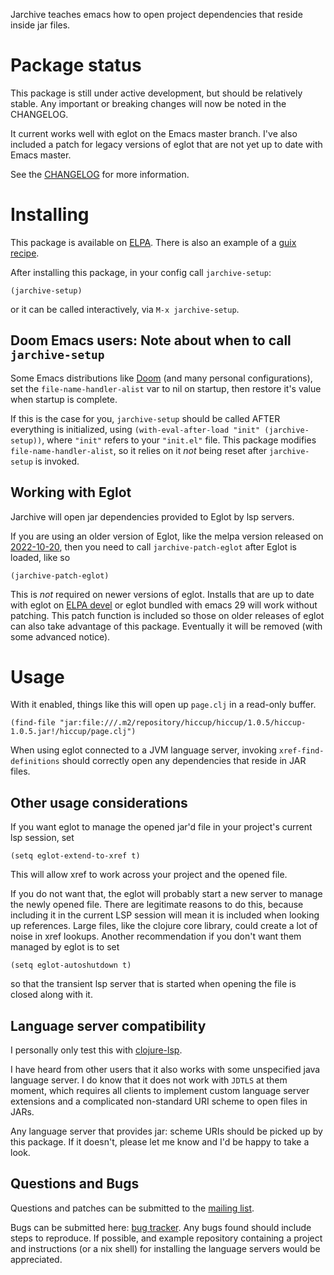 Jarchive teaches emacs how to open project dependencies that reside inside jar files.

# Package status

This package is still under active development, but should be relatively stable.
Any important or breaking changes will now be noted in the CHANGELOG.

It current works well with eglot on the Emacs master branch.
I've also included a patch for legacy versions of eglot that are not yet up to date with Emacs master.

See the [CHANGELOG](item/CHANGELOG.md "change log") for more information.

# Installing

This package is available on [ELPA](https://elpa.gnu.org/packages/jarchive.html "jarchive on elpa").
There is also an example of a [guix recipe](https://git.sr.ht/~abcdw/rde/tree/90af100a4d70d7016261d39b91b6748768ac374b/rde/packages/emacs-xyz.scm#L330 "jarchive guix recipe").

After installing this package, in your config call `jarchive-setup`:

```emacs-lisp
(jarchive-setup)
```

or it can be called interactively, via `M-x jarchive-setup`.
    
## Doom Emacs users: Note about when to call `jarchive-setup`

Some Emacs distributions like [Doom](https://github.com/doomemacs/doomemacs "doom emacs on github") (and many personal configurations), set the `file-name-handler-alist` var to nil on startup, then restore it's value when startup is complete.

If this is the case for you, `jarchive-setup` should be called AFTER everything is initialized, using `(with-eval-after-load "init" (jarchive-setup))`, where `"init"` refers to your `"init.el"` file.
This package modifies `file-name-handler-alist`, so it relies on it _not_ being reset after `jarchive-setup` is invoked.

## Working with Eglot

Jarchive will open jar dependencies provided to Eglot by lsp servers.

If you are using an older version of Eglot, like the melpa version released on [2022-10-20](https://melpa.org/packages/eglot-20221020.1010.el "Eglot Melpa Release 2022-10-20"), then you need to call `jarchive-patch-eglot` after Eglot is loaded, like so

``` emacs-lisp
(jarchive-patch-eglot)
```

This is _not_ required on newer versions of eglot. Installs that are up to date with eglot on [ELPA devel](https://elpa.gnu.org/devel/eglot.html "Eglot ELPA Devel Release") or eglot bundled with emacs 29 will work without patching.
This patch function is included so those on older releases of eglot can also take advantage of this package.
Eventually it will be removed (with some advanced notice).

# Usage

With it enabled, things like this will open up `page.clj` in a read-only buffer.

``` emacs-lisp
(find-file "jar:file:///.m2/repository/hiccup/hiccup/1.0.5/hiccup-1.0.5.jar!/hiccup/page.clj")
```

When using eglot connected to a JVM language server, invoking `xref-find-definitions` should correctly open any dependencies that reside in JAR files.

## Other usage considerations

If you want eglot to manage the opened jar'd file in your project's current lsp session, set
``` emacs-lisp
(setq eglot-extend-to-xref t) 
```
This will allow xref to work across your project and the opened file.

If you do not want that, the eglot will probably start a new server to manage the newly opened file.
There are legitimate reasons to do this, because including it in the current LSP session will mean it is included when looking up references.
Large files, like the clojure core library, could create a lot of noise in xref lookups.
Another recommendation if you don't want them managed by eglot is to set
``` emacs-lisp
(setq eglot-autoshutdown t)
```
so that the transient lsp server that is started when opening the file is closed along with it.

## Language server compatibility

I personally only test this with [clojure-lsp](https://clojure-lsp.io/).

I have heard from other users that it also works with some unspecified java language server. 
I do know that it does not work with `JDTLS` at them moment, which requires all clients to implement custom language server extensions and a complicated non-standard URI scheme to open files in JARs.

Any language server that provides jar: scheme URIs should be picked up by this package.
If it doesn't, please let me know and I'd be happy to take a look.

## Questions and Bugs

Questions and patches can be submitted to the [mailing list](https://lists.sr.ht/~dannyfreeman/jarchive-dev).

Bugs can be submitted here: [bug tracker](https://todo.sr.ht/~dannyfreeman/jarchive).
Any bugs found should include steps to reproduce. 
If possible, and example repository containing a project and instructions (or a nix shell) for installing the language servers would be appreciated.
